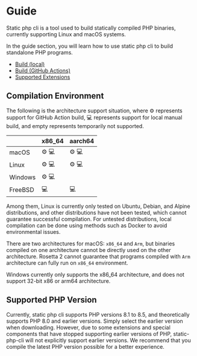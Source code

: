 # Guide

Static php cli is a tool used to build statically compiled PHP binaries, 
currently supporting Linux and macOS systems.

In the guide section, you will learn how to use static php cli to build standalone PHP programs.

- [Build (local)](./manual-build)
- [Build (GitHub Actions)](./action-build)
- [Supported Extensions](./extensions)

## Compilation Environment

The following is the architecture support situation, where :gear: represents support for GitHub Action build, 
:computer: represents support for local manual build, and empty represents temporarily not supported.

|         | x86_64            | aarch64           |
|---------|-------------------|-------------------|
| macOS   | :gear: :computer: | :gear: :computer: |
| Linux   | :gear: :computer: | :gear: :computer: |
| Windows | :gear: :computer: |                   |
| FreeBSD | :computer:        | :computer:        |

Among them, Linux is currently only tested on Ubuntu, Debian, and Alpine distributions, 
and other distributions have not been tested, which cannot guarantee successful compilation.
For untested distributions, local compilation can be done using methods such as Docker to avoid environmental issues.

There are two architectures for macOS: `x86_64` and `Arm`, but binaries compiled on one architecture cannot be directly used on the other architecture.
Rosetta 2 cannot guarantee that programs compiled with `Arm` architecture can fully run on `x86_64` environment.

Windows currently only supports the x86_64 architecture, and does not support 32-bit x86 or arm64 architecture.

## Supported PHP Version

Currently, static php cli supports PHP versions 8.1 to 8.5, and theoretically supports PHP 8.0 and earlier versions. 
Simply select the earlier version when downloading.
However, due to some extensions and special components that have stopped supporting earlier versions of PHP, 
static-php-cli will not explicitly support earlier versions.
We recommend that you compile the latest PHP version possible for a better experience.
